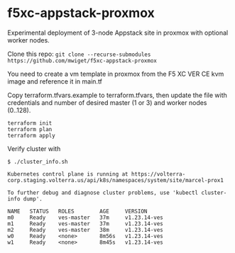 # f5xc-appstack-proxmox

Experimental deployment of 3-node Appstack site in proxmox with optional worker nodes.

Clone this repo: `git clone --recurse-submodules https://github.com/mwiget/f5xc-appstack-proxmox`

You need to create a vm template in proxmox from the F5 XC VER CE kvm image and reference it in main.tf 

Copy terraform.tfvars.example to terraform.tfvars, then update the file with credentials 
and number of desired master (1 or 3) and worker nodes (0..128).

```
terraform init
terraform plan
terraform apply
```

Verify cluster with

```
$ ./cluster_info.sh

Kubernetes control plane is running at https://volterra-corp.staging.volterra.us/api/k8s/namespaces/system/site/marcel-prox1

To further debug and diagnose cluster problems, use 'kubectl cluster-info dump'.

NAME   STATUS   ROLES        AGE     VERSION
m0     Ready    ves-master   37m     v1.23.14-ves
m1     Ready    ves-master   37m     v1.23.14-ves
m2     Ready    ves-master   38m     v1.23.14-ves
w0     Ready    <none>       8m56s   v1.23.14-ves
w1     Ready    <none>       8m45s   v1.23.14-ves
```
